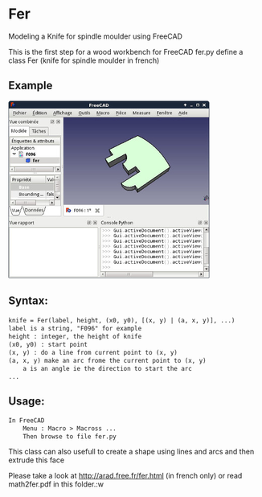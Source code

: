 # Fer
Modeling a Knife for spindle moulder using FreeCAD

This is the first step for a wood workbench for FreeCAD
fer.py define a class Fer (knife for spindle moulder in french)

## Example
![FC screenshot](https://github.com/marnout/Fer/raw/master/F096.jpg) 

## Syntax: 
	knife = Fer(label, height, (x0, y0), [(x, y) | (a, x, y)], ...)
	label is a string, "F096" for example
	height : integer, the height of knife
	(x0, y0) : start point
	(x, y) : do a line from current point to (x, y)
	(a, x, y) make an arc frome the current point to (x, y)
		a is an angle ie the direction to start the arc
	...

## Usage:
	In FreeCAD 
		Menu : Macro > Macross ...
		Then browse to file fer.py

This class can also usefull to create a shape using lines and arcs and then extrude this face

Please take a look at http://arad.free.fr/fer.html (in french only) or read math2fer.pdf in this folder.:w

